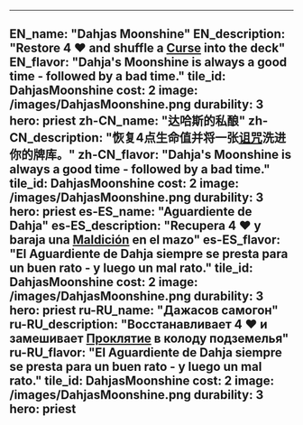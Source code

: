 ---

EN_name: "Dahjas Moonshine"
EN_description: "Restore 4 ❤️ and shuffle a <u>Curse</u> into the deck"
EN_flavor: "Dahja's Moonshine is always a good time - followed by a bad time."
tile_id: DahjasMoonshine
cost: 2
image: /images/DahjasMoonshine.png
durability: 3
hero: priest
zh-CN_name: "达哈斯的私酿"
zh-CN_description: "恢复4点生命值并将一张<u>诅咒</u>洗进你的牌库。"
zh-CN_flavor: "Dahja's Moonshine is always a good time - followed by a bad time."
tile_id: DahjasMoonshine
cost: 2
image: /images/DahjasMoonshine.png
durability: 3
hero: priest
es-ES_name: "Aguardiente de Dahja"
es-ES_description: "Recupera 4 ❤️ y baraja una <u>Maldición</u> en el mazo"
es-ES_flavor: "El Aguardiente de Dahja siempre se presta para un buen rato - y luego un mal rato."
tile_id: DahjasMoonshine
cost: 2
image: /images/DahjasMoonshine.png
durability: 3
hero: priest
ru-RU_name: "Дажасов самогон"
ru-RU_description: "Восстанавливает 4 ❤️ и замешивает <u>Проклятие</u> в колоду подземелья"
ru-RU_flavor: "El Aguardiente de Dahja siempre se presta para un buen rato - y luego un mal rato."
tile_id: DahjasMoonshine
cost: 2
image: /images/DahjasMoonshine.png
durability: 3
hero: priest
---